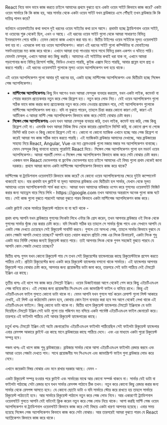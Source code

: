 React নিয়ে ভাল ভাবে কাজ করতে চাইলে আমাদের প্রথমে বুঝতে হবে একটা ওয়েব সাইট কিভাবে কাজ করে? একটা ওয়েব সার্ভারে কি কি কাজ হয়, আর সার্ভার থেকে একটা ওয়েব সাইট যখন ব্রাউজারে এসে পৌঁছাই তখন ব্রাউজার কি কি দায়িত্ব পালন করে?

বর্তমানে ওয়েবসাইটের কথা বললে দুই ধরনের ওয়েব সাইটের কথা চলে আসে। প্রথমটা হচ্ছে ট্র্যাডিশনাল ওয়েব সাইট, যা ওয়েবের শুরু থেকেই ছিল, এখন ও আছে। এই ধরনের ওয়েব সাইট গুলো থেকে আমরা সাধারণত বিভিন্ন ইনফরমেশন পেয়ে থাকি। তেমন কোনো কাজ এখানে করা যায় না। দ্বিতীয় টাইপের ওয়েব সাইটকে মূলত ওয়েবসাইট বলা হয় না। এদেরকে বলা হয় ওয়েব অ্যাপলিকেশন। কারণ এই ধরনের সাইট গুলো কম্পিউটার বা মোবাইলের সফটওয়্যারের মত কাজ করে থাকে। এখানে আমরা তথ্য পাওয়ার সাথে সাথে বিভিন্ন রকম একশন ও ঘটাতে পারি। যেমনটা ফেসবুক, এখানে আমরা কত কিছু করছি। আমাদের এই সাইটটার কথাই ধরা যাক না, এখানে আমরা পড়াশোনার জন্য বিভিন্ন রিসোর্স পাচ্ছি, ভিডিও দেখতে পারছি, কুইজ এক্সাম দিতে পারছি, আবার প্রব্লেম হলে প্রশ্ন ও করতে পারছি। এই ধরনের ওয়েবসাইট গুলোকে মূলত ওয়েব অ্যাপলিকেশন বলা হয়ে থাকে।

এই ওয়েব অ্যাপলিকেশন গুলো আবার দুই ধরনের হয়, একটা হচ্ছে মাল্টিপেজ অ্যাপলিকেশন এবং দ্বিতীয়টা হচ্ছে সিঙ্গেল পেজ অ্যাপলিকেশন।

- **মাল্টিপেজ অ্যাপলিকেশনঃ** কিছু দিন আগেও যখন আমরা ফেসবুক ব্যবহার করতাম, যখন একটা লাইক, কমেনট বা শেয়ার করতাম প্রত্যেকবার নতুন করে পেজ রিফ্রেশ হত। নতুন করে লোড নিত। যেই ওয়েব অ্যাপলিকেশন গুলো সঠিক ভাবে কাজ করার জন্য প্রত্যেকবার নতুন করে লোড নেওয়ার প্রয়োজন পরে, সেই অ্যাপলিকেশন গুলোকে মাল্টিপেজ অ্যাপলিকেশন বলা হয়। যদি না বুঝতে পারেন, তাহলে চিন্তা করার কোনো কারণ নেই, কারণ এই আর্টিকেল এ আমরা মাল্টি পেজ অ্যাপলিকেশন কিভাবে কাজ করে সেটাই বোঝার চেষ্টা করব।
- **সিঙ্গেল পেজ অ্যাপলিকেশনঃ** এখন  যখন আমরা ফেসবুক ব্যবহার করি, তখন লাইক, কমেন্ট যায় করি, পেজ কিন্তু রিফ্রেশ নেই না। এমনকি যখন আমরা নিউজ ফিড থেকে কারোর প্রোফাইলে ভিসিট করি, বা কোনো গ্রুপ বা পেজে ভিসিট করি তখন ও কিন্তু কোনো রিফ্রেশ নেই না। কোনো না কোনো ম্যাজিক এখানে হচ্ছে আর পেজ রিফ্রেশ না করেই আমরা সব কাজ সঠিক ভাবে করতে পারছি। এই ম্যাজিকটা ব্রাউজার আমাদের দেখাচ্ছে, আর ব্রাউজারের সাহায্য নিয়ে React, Angular, Vue এর মত ফ্রেমওয়ার্ক গুলো মজার মজার সব অ্যাপলিকেশন বানাচ্ছে। যেমন ফেসবুক কিন্তু বানানো হয়েছে পুরোটাই React দিয়ে। সিঙ্গেল পেজ অ্যাপলিকেশন গুলো হল মডার্ন ওয়েব অ্যাপলিকেশন। আমরা পরবর্তী লেসন এ সিঙ্গেল পেজ অ্যাপলিকেশন কিভাবে কাজ করে সেটা বোঝার চেষ্টা করব।
একজন ভাল React ডেভেলপার বা ফ্রন্টেন্ড ডেভেলপার হতে চাইলে আমাদের এই বিষয় গুলো প্রথম থেকেই জানা দরকার। প্রথমে আমরা জানব একটা মাল্টিপেজ অ্যাপলিকেশন কিভাবে কাজ করে থাকে?

মাল্টিপেজ বা ট্র্যাডিশনাল ওয়েবসাইট কিভাবে কাজ করে?
যে কোনো ওয়েব অ্যাপলিকেশনের ক্ষেত্রে দুইটা কম্পোনেন্ট থাকতেই হবে। যার প্রথমটা হল ক্লাইন্ট যা মূলত আমাদের ব্রাউজার এবং দ্বিতীয়টা হল সার্ভার, যেখান থেকে মূলত আমাদের ওয়েব অ্যাপলিকেশনটা সার্ভ করা হবে। আমরা যখন আমাদের বাউজার ওপেন করে গুগলের ওয়েবসাইট ভিজিট করার জন্য অ্যাড্রেস বারে গিয়ে লিখি - https:://google.com তখন আমাদের অন্তরালে অনেক গুলো কাজ ঘটে যায়। সেই কাজ গুলো বুঝতে পারলেই আমরা বুঝতে পারব কিভাবে একটা মাল্টিপেজ অ্যাপলিকেশন কাজ করে।

একটা ক্লাইন্ট থেকে সার্ভারে রিকুয়েস্ট পাঠালে যা যা ঘটে থাকে -

প্রথম ধাপঃ আপনি যখন ব্রাউজারে গুগলের লিংকটা লিখে এন্টার কি প্রেস করেন, তখন আপনার ব্রাউজার ওই লিংক থেকে গুগলের সার্ভার খুঁজে বের করার চেষ্টা করে। যদি লিংকটা সঠিক হয় তাহলে সে সার্ভার খুঁজে পাবে এবং সেখানে আপনি যে একটা পেজ দেখতে চেয়েছেন সেই রিকুয়েস্ট সাবমিট করবে। গুগলে তো অসংখ্য পেজ, তাহলে সার্ভার কিভাবে বুঝবে যে কোন পেজটা আপনি দেখতে চাচ্ছেন? আপনি হয়ত খেয়াল করবেন প্রতিটা পেজ এর লিংক ডিফারেন্ট, একটা লিংক শুধু একটা মাত্র নির্দিষ্ট পেজের জন্যই রিকুয়েস্ট করতে পারে। তাই আপনার লিংক থেকে গুগল সহজেই বুঝতে পারবে যে আপনি কোন পেজটা দেখতে চাচ্ছেন?

দ্বিতীয় ধাপঃ গুগল যখন কোনো রিকুয়েস্ট পায় সে তখন সেই রিকুয়েস্টের হ্যান্ডেলারের কাছে রিকুয়েস্টটাকে প্রসেস করতে পাঠিয়ে দেই। প্রতিটা রিকুয়েস্টের জন্য একটা করে রিকুয়েস্ট হ্যান্ডেলার বসানো থাকে সার্ভারে। এই হ্যান্ডেলার আপনার রিকুয়েস্ট পরে বোঝার চেষ্টা করে, আপনার জন্য প্রয়োজনীয় ডাটা জমা করে, তারপরে সেই ডাটা পাঠিয়ে দেই টেমপ্লেট ইঞ্জিন এর কাছে।

তৃতীয় ধাপঃ এই ধাপে সব কাজ করে টেমপ্লেট ইঞ্জিন। ওয়েব ডিজাইনাররা আগে থেকেই গেস করে কিছু এইচটিএমএল পেজ বানিয়ে রাখে। এই পেজের জন্য প্রয়োজনীয় সিএসএস এবং জাভাস্ক্রিপ্ট ফাইল ও বানিয়ে রাখে। কিন্তু এই এইচটিএমএল ফাইল গুলতে কোনো ডাটা থাকে না। যেমন আপনি যখন গুগলে সার্চ করেন রেসাল্ট গুলো লিস্ট আকারে দেখাই, এই লিস্ট এর কাঠামোটা কেমন হবে, কোথায় কোন ট্যাগ ব্যবহার করা হবে সব আগে থেকেই লেখা থাকে এই এইচটিএমএল ফাইলে। কিন্তু কোনো ডাটা থাকে না। দ্বিতীয় ধাপে রিকুয়েস্ট হ্যান্ডেলার টেমপ্লেট ইঞ্জিনকে যে ডাটা দিয়েছিল টেমপ্লেট ইঞ্জিন সেই ডাটা গুলো তার পজিশন মত বসিয়ে একটা পার্ফেক্ট এইচটিএমএল ফাইল জেনারেট করে। তারপরে এই ফাইলটা পাঠিয়ে দেই আবার রিকুয়েস্ট হ্যান্ডেলারের কাছে।

চতুর্থ ধাপঃ টেমপ্লেট ইঞ্জিন যেই অটো জেনারেটেড এইচটিএমএল ফাইলটা পাঠিয়েছিল সেই ফাইলটা রিকুয়েস্ট হ্যান্ডেলার এবার রেসপন্স আকারে ক্লাইন্ট এর কাছে মানে ব্রাউজারের কাছে পাঠিয়ে দেবে। এবং এর মাধ্যমে একটা পুরো রিকুয়েস্ট সম্পন্ন হবে।

পঞ্চম ধাপঃ এই ধাপে কাজ শুধু ব্রাউজারের। ব্রাউজার সার্ভার থেকে আসা এইচটিএমএল ফাইলটা রেন্ডার করবে এবং আমরা ওয়েব পেজটা দেখতে পাব। সাথে প্রয়োজনীয় সব সিএসএস এবং জাভাস্ক্রিপ্ট ফাইল গুলা ব্রাউজার লোড করে নেবে।

এখানে কয়েকটা বিষয় বোঝার এবং মনে রাখার দরকার আছে। যেমন -

একটা রিকুয়েস্ট সম্পন্ন হওয়ার পরে ক্লাইন্ট এবং সার্ভারের মাঝে আর কোনো সম্পর্ক থাকবে না।
সার্ভার যেই ডাটা বা ফাইলটা পাঠাচ্ছে সেটা রেন্ডার হবে যখন সার্ভার রেসপন্স পাঠাবে ঠিক তখন।
নতুন করে কোনো কিছু রেন্ডার করার জন্য সার্ভার থেকে রেসপন্স আসতে হবে।
যে কোনো ছোটো ডাটা ও যদি সার্ভারে স্টোর করে রাখতে হয় তাহলে সার্ভারে রিকুয়েস্ট পাঠাতেই হবে।
আর সার্ভারে রিকুয়েস্ট পাঠালে নতুন করে পেজ লোড নিবে। আর একারণেই ট্র্যাডিশনাল ওয়েবসাইট গুলতে আপনি যেই বাটনেই ক্লিক করেন নতুন করে পেজ লোড নিয়ে থাকে।
আশা করছি মাল্টি পেজ ওয়েব অ্যাপলিকেশন বা ট্র্যাডিশনাল ওয়েবসাইট কিভাবে কাজ করে সেই বিষয়ে একটা ধারণা আপনার হয়েছে। এবার সময় হয়েছে সিঙ্গেল পেজ অ্যাপলিকেশন কিভাবে কাজ করে সেটা বোঝার। আর তারপরেই আমরা বুঝতে পারব যে React অ্যাপ্লিকেশন কিভাবে কাজ করে থাকে।
